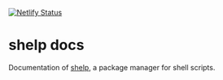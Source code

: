 [![Netlify Status](https://api.netlify.com/api/v1/badges/d44016ac-5f71-4e6e-83aa-5e1239f4b2a6/deploy-status)](https://app.netlify.com/sites/go-shelp/deploys)

# shelp docs

Documentation of [shelp](https://github.com/progrhyme/shelp/), a package manager for shell scripts.
